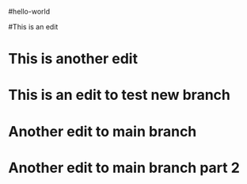 #hello-world

#This is an edit

# This is another edit

# This is an edit to test new branch

# Another edit to main branch

# Another edit to main branch part 2
